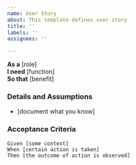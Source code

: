 ```yaml
---
name: User Story
about: This template defines user story
title: ''
labels: ''
assignees: ''

---
```


**As a** [role]  
**I need** [function]  
**So that** [benefit]  

### Details and Assumptions
* [document what you know]

### Acceptance Criteria
```gherkin
Given [some context]  
When [certain action is taken]  
Then [the outcome of action is observed]
